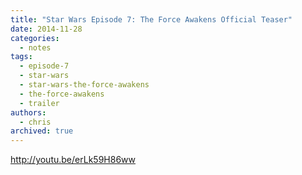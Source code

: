 ```yaml
---
title: "Star Wars Episode 7: The Force Awakens Official Teaser"
date: 2014-11-28
categories:
  - notes
tags:
  - episode-7
  - star-wars
  - star-wars-the-force-awakens
  - the-force-awakens
  - trailer
authors:
  - chris
archived: true
---
```


http://youtu.be/erLk59H86ww
